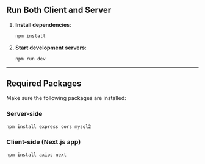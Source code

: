 ## Run Both Client and Server

1. **Install dependencies**:
   ```bash
   npm install
   ```

2. **Start development servers**:
   ```bash
   npm run dev
   ```

---

## Required Packages

Make sure the following packages are installed:

### Server-side
```bash
npm install express cors mysql2
```

### Client-side (Next.js app)
```bash
npm install axios next
```
